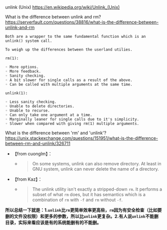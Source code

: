 
unlink (Unix) https://en.wikipedia.org/wiki/Unlink_(Unix)

What is the difference between unlink and rm? https://serverfault.com/questions/38816/what-is-the-difference-between-unlink-and-rm
```
Both are a wrapper to the same fundamental function which is an unlink() system call.

To weigh up the differences between the userland utilies.

rm(1):

◦ More options.
◦ More feedback.
◦ Sanity checking.
◦ A bit slower for single calls as a result of the above.
◦ Can be called with multiple arguments at the same time.

unlink(1):

◦ Less sanity checking.
◦ Unable to delete directories.
◦ Unable to recurse.
◦ Can only take one argument at a time.
◦ Marginally leaner for single calls due to it's simplicity.
◦ Slower when compared with giving rm(1) multiple arguments.
```

What is the difference between 'rm' and 'unlink'? https://unix.stackexchange.com/questions/151951/what-is-the-difference-between-rm-and-unlink/326711
- 【from cuonglm】： 
  * > On some systems, unlink can also remove directory. At least in GNU system, unlink can never delete the name of a directory.
- 【from Kaz】：
  * > The unlink utility isn't exactly a stripped-down `rm`. It performs a subset of what `rm` does, but it has semantics which is a combination of `rm` with `-f` and `rm` without `-f`.

**所以总结一下就是：1.`unlink`比`rm`更简单效率更高些，`rm`因为有安全检查（比如要删的文件没权限）和更多的参数，所以比`unlink`更复杂。2.有人说`unlink`不能删目录，实际来看应该是有的系统能删有的不能删。**
